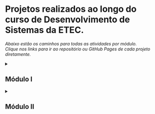 # Projetos realizados ao longo do curso de Desenvolvimento de Sistemas da ETEC.
*Abaixo estão os caminhos para todas as atividades por módulo. <br> Clique nos links para ir ao repositório ou GitHub Pages de cada projeto diretamente.* 

<details>
 <summary><h2>Módulo I</h2></summary>
 
➜ Agenda 1 - Resoluções de problemas lógicos.
 
➜ Agenda 2 - Operadores lógicos.
 
➜ Agenda 3 - Debate sobre IDE's.
 
<hr>

## Projetos em JAVA

➜ Agenda 4 - Projeto JAVA

* [Porcentagem de casos Covid](https://github.com/geovanaborba/Projetos-ETEC_Desenvolvimento-de-Sistemas/tree/main/JAVA/Porcentagem%20de%20casos%20Covid)

➜ Agenda 5 - Projeto JAVA

* [Encaminhamento de filas por idade](https://github.com/geovanaborba/Projetos-ETEC_Desenvolvimento-de-Sistemas/tree/main/JAVA/Encaminhamento%20de%20filas) 

* [Cálculo de Imposto de Renda](https://github.com/geovanaborba/Projetos-ETEC_Desenvolvimento-de-Sistemas/tree/main/JAVA/C%C3%A1lculo%20de%20Imposto%20de%20Renda)

➜ Agenda 6 - Projeto JAVA 

* [Atividade 1: Calendário de Vacinação](https://github.com/geovanaborba/Projetos-ETEC_Desenvolvimento-de-Sistemas/tree/main/JAVA/Calend%C3%A1rio%20de%20Vacina%C3%A7%C3%A3o) 

* [Atividade 2: Cálculo de carga de avião com tratamento de erros.](https://github.com/geovanaborba/Projetos-ETEC_Desenvolvimento-de-Sistemas/tree/main/JAVA/C%C3%A1lculo%20de%20carga%20de%20avi%C3%A3o%20com%20tratamento%20de%20erros)

➜ Agenda 7 - Projeto JAVA 

* [Atividade 1: Padaria](https://github.com/geovanaborba/Projetos-ETEC_Desenvolvimento-de-Sistemas/tree/main/JAVA/Padaria%20-%20Promo%C3%A7%C3%A3o%20de%20anivers%C3%A1rio) 

* [Atividade 2: Tabuada](https://github.com/geovanaborba/Projetos-ETEC_Desenvolvimento-de-Sistemas/tree/main/JAVA/Tabuada) 

* [Atividade 3 (fórum): Média de temperaturas.](https://github.com/geovanaborba/Projetos-ETEC_Desenvolvimento-de-Sistemas/tree/main/JAVA/M%C3%A9dia%20de%20temperaturas) 

➜ Agenda 8 - Projeto JAVA 

* [Atividade 1: Cinema com questionário](https://github.com/geovanaborba/Projetos-ETEC_Desenvolvimento-de-Sistemas/tree/main/JAVA/Cinema%20com%20question%C3%A1rio) 

* [Atividade 2: Tabuada com while ou do while.](https://github.com/geovanaborba/Projetos-ETEC_Desenvolvimento-de-Sistemas/tree/main/JAVA/Tabuada%20com%20While%20ou%20Do%20While) 

➜ Agenda 9 - Simulado.

➜ Agenda 10 - Projeto JAVA 

* [Soma de elementos de Matriz 10x10.](https://github.com/geovanaborba/Projetos-ETEC_Desenvolvimento-de-Sistemas/tree/main/JAVA/Soma%20de%20elementos%20de%20Matriz%2010x10)   
<hr>

## Projetos em HTML/CSS 

➜ Agenda 11 - Projeto HTML/CSS -> Página com tema "Cachorros" - Utilizei CSS e JS, além do HTML

* [Página no GitHub Pages](https://geovanaborba.github.io/Projetos-ETEC_Desenvolvimento-de-Sistemas/HTML-CSS/P%C3%A1gina%20cachorros%20-%20agenda%2011/)

* [Link repositório](https://github.com/geovanaborba/Projetos-ETEC_Desenvolvimento-de-Sistemas/tree/main/HTML-CSS/P%C3%A1gina%20cachorros%20-%20agenda%2011)
 

➜ Agenda 12 - Projeto HTML/CSS -> Página apenas com HTML como proposto na agenda, para mostrar meus sites favoritos 

* [Página no GitHub Pages](https://geovanaborba.github.io/Projetos-ETEC_Desenvolvimento-de-Sistemas/HTML-CSS/P%C3%A1g.%20com%20sites%20favoritos%20(apenas%20com%20HTML)/)

* [Link repositório](https://github.com/geovanaborba/Projetos-ETEC_Desenvolvimento-de-Sistemas/tree/main/HTML-CSS/P%C3%A1g.%20com%20sites%20favoritos%20(apenas%20com%20HTML))

  
➜ Agenda 13 - Projeto HTML/CSS -> Página de Casamento Personalizada

* [Página no GitHub Pages](https://geovanaborba.github.io/Projetos-ETEC_Desenvolvimento-de-Sistemas/HTML-CSS/P%C3%A1gina%20Casamento%20-%20Agenda%2013/)

* [Link repositório](https://github.com/geovanaborba/Projetos-ETEC_Desenvolvimento-de-Sistemas/tree/main/HTML-CSS/P%C3%A1gina%20Casamento%20-%20Agenda%2013)


➜ Agenda 14 - Página de atrações turísticas, com framework W3schools 

* [Página no GitHub Pages](https://geovanaborba.github.io/Projetos-ETEC_Desenvolvimento-de-Sistemas/HTML-CSS/P%C3%A1gina%20com%20atra%C3%A7%C3%B5es%20da%20cidade%20-%20Agenda%2014/)

* [Link repositório](https://github.com/geovanaborba/Projetos-ETEC_Desenvolvimento-de-Sistemas/tree/main/HTML-CSS/P%C3%A1gina%20com%20atra%C3%A7%C3%B5es%20da%20cidade%20-%20Agenda%2014)

➜ Agenda 15 - Projeto CPS com framework W3schools

* [Página no GitHub Pages](https://geovanaborba.github.io/Projetos-ETEC_Desenvolvimento-de-Sistemas/HTML-CSS/Projeto%20CPS%20com%20framework%20W3/)

* [Link repositório](https://github.com/geovanaborba/Projetos-ETEC_Desenvolvimento-de-Sistemas/tree/main/HTML-CSS/Projeto%20CPS%20com%20framework%20W3)

➜ Agenda 16 - Projeto CPS com framework W3schools e slideshow com JS embutido

* [Página no GitHub Pages](https://geovanaborba.github.io/Projetos-ETEC_Desenvolvimento-de-Sistemas/HTML-CSS/Projeto%20CPS%20com%20W3%20e%20slideshow%20-%20Agenda%2016/#home)

* [Link repositório](https://github.com/geovanaborba/Projetos-ETEC_Desenvolvimento-de-Sistemas/tree/main/HTML-CSS/Projeto%20CPS%20com%20W3%20e%20slideshow%20-%20Agenda%2016)

<hr>

</details>

<details>
 <summary><h2>Módulo II</h2></summary>
<br>
 
## Projetos em PHP 
 

➜ Agenda 1 - Introdução e questionário sobre PHP.
 
➜ Agenda 2 - Projeto PHP

* [Página de cadastro](https://github.com/geovanaborba/Projetos-ETEC_Desenvolvimento-de-Sistemas/tree/main/PHP/Agenda%202%20-%20P%C3%A1gina%20de%20cadastro)

* [Formulário (atividade do fórum)](https://github.com/geovanaborba/Projetos-ETEC_Desenvolvimento-de-Sistemas/tree/main/PHP/Agenda%202%20-%20f%C3%B3rum%20-%20Formul%C3%A1rio)

➜ Agenda 3 - Projeto PHP 

* [Formulário com fórmula de desconto no php](https://github.com/geovanaborba/Projetos-ETEC_Desenvolvimento-de-Sistemas/tree/main/PHP/Agenda%203%20-%20Formul%C3%A1rio%20com%20f%C3%B3rmula%20de%20desconto)

➜ Agenda 4 - SIMULADO

➜ Agenda 5 - Projeto PHP com array

* [Exibição de tabela através de vetor no php](https://github.com/geovanaborba/Projetos-ETEC_Desenvolvimento-de-Sistemas/tree/main/PHP/Agenda%205%20-%20Exibi%C3%A7%C3%A3o%20de%20tabela%20com%20array)

➜ Agenda 6 - Projeto PHP com SQL

* [Exibição de tabela utilizando banco de dados SQL](https://github.com/geovanaborba/Projetos-ETEC_Desenvolvimento-de-Sistemas/tree/main/PHP/Agenda%206%20-%20Exibi%C3%A7%C3%A3o%20de%20tabela%20utilizando%20banco%20de%20dados%20SQL)

➜ Agenda 7 - SIMULADO

➜ Agenda 8 - Apresentação em Power Point para demonstrar o que foi aprendido ao decorrer das agendas.

<br>

## Projetos mobile com [Kodular](https://www.kodular.io/) 

*O Kodular é uma plataforma gratuita que oferece ferramentas e suporte para o usuário com o objetivo de facilitar o processo de criação de um aplicativo totalmente online.*

➜ Agenda 9

* [Aplicativo Calculadora](https://github.com/geovanaborba/Projetos-ETEC_Desenvolvimento-de-Sistemas/tree/main/Mobile%20-%20Kodular/Agenda%209%20-%20Aplicativo%20Calculadora)

➜ Agenda 10 

* [App com várias telas informativas](https://github.com/geovanaborba/Projetos-ETEC_Desenvolvimento-de-Sistemas/tree/main/Mobile%20-%20Kodular/Agenda%2010%20-%20Telas%20informativas)

➜ Agenda 11 

* [App de conversão de medidas](https://github.com/geovanaborba/Projetos-ETEC_Desenvolvimento-de-Sistemas/tree/main/Mobile%20-%20Kodular/Agenda%2011%20-%20App%20de%20convers%C3%A3o%20de%20medidas)

➜ Agenda 12 - SIMULADO 

➜ Agendas 13 e 14

* [Jogo da Velha - layout e desenvolvimento do app](https://github.com/geovanaborba/Projetos-ETEC_Desenvolvimento-de-Sistemas/tree/main/Mobile%20-%20Kodular/Agendas%2013%20e%2014%20-%20Jogo%20da%20Velha)

➜ Agenda 15

* [App para cadastro de produtos com notificações/alerta, caso haja campos em branco](https://github.com/geovanaborba/Projetos-ETEC_Desenvolvimento-de-Sistemas/tree/main/Mobile%20-%20Kodular/Agenda%2015%20-%20App%20para%20cadastro%20de%20produtos%20com%20notifica%C3%A7%C3%B5es)

➜ Agenda 16

* [Jogo: Descubra o Número](https://github.com/geovanaborba/Projetos-ETEC_Desenvolvimento-de-Sistemas/tree/main/Mobile%20-%20Kodular/Agenda%2016%20-%20Jogo:%20Descubra%20o%20N%C3%BAmero)


</details>



